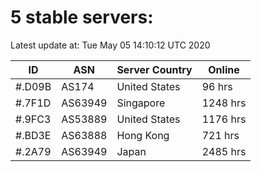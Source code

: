 # 5 stable servers:

Latest update at: Tue May 05 14:10:12 UTC 2020

| ID | ASN | Server Country | Online |
| -- | --- | -------------- | ------ |
| #.D09B | AS174 | United States | 96 hrs |
| #.7F1D | AS63949 | Singapore | 1248 hrs |
| #.9FC3 | AS53889 | United States | 1176 hrs |
| #.BD3E | AS63888 | Hong Kong | 721 hrs |
| #.2A79 | AS63949 | Japan | 2485 hrs |

